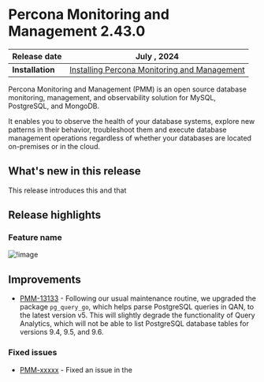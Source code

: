 # Percona Monitoring and Management 2.43.0

| **Release date** | July , 2024                                                                                     |
| -----------------| ----------------------------------------------------------------------------------------------- |
| **Installation** | [Installing Percona Monitoring and Management](../quickstart/index.md) |

Percona Monitoring and Management (PMM) is an open source database monitoring, management, and observability solution for MySQL, PostgreSQL, and MongoDB.

It enables you to observe the health of your database systems, explore new patterns in their behavior, troubleshoot them and execute database management operations regardless of whether your databases are located on-premises or in the cloud.

## What's new in this release

This release introduces this and that

## Release highlights

### Feature name

![!image](../_images/.png)

## Improvements

- [PMM-13133](https://perconadev.atlassian.net/browse/PMM-13133) - Following our usual maintenance routine, we upgraded the package `pg_query_go`, which helps parse PostgreSQL queries in QAN, to the latest version v5. This will slightly degrade the functionality of Query Analytics, which will not be able to list PostgreSQL database tables for versions 9.4, 9.5, and 9.6.

### Fixed issues

- [PMM-xxxxx](https://perconadev.atlassian.net/browse/PMM-xxxx) - Fixed an issue in the 
